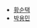 * [황순택](20251013_wikipedia_diplomat_hwangsoontaek.md) 
* [박용민](20251013_wikipedia_diplomat_parkyongmin.md) 
